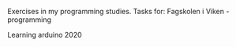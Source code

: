 Exercises in my programming studies.
Tasks for: Fagskolen i Viken - programming

Learning arduino 2020

